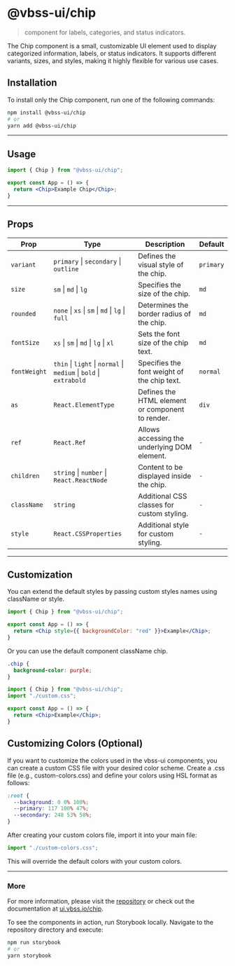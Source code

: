 # @vbss-ui/chip

> component for labels, categories, and status indicators.

The Chip component is a small, customizable UI element used to display categorized information, labels, or status indicators. It supports different variants, sizes, and styles, making it highly flexible for various use cases.

## **Installation**

To install only the Chip component, run one of the following commands:

```bash
npm install @vbss-ui/chip
# or
yarn add @vbss-ui/chip
```

---

## **Usage**

```jsx
import { Chip } from "@vbss-ui/chip";

export const App = () => {
  return <Chip>Example Chip</Chip>;
}
```

---

## **Props**

| Prop         | Type                                                               | Description                                      | Default   |
|--------------|--------------------------------------------------------------------|--------------------------------------------------|-----------|
| `variant`    | `primary` \| `secondary` \| `outline`                              | Defines the visual style of the chip.            | `primary` |
| `size`       | `sm` \| `md` \| `lg`                                               | Specifies the size of the chip.                  | `md`      |
| `rounded`    | `none` \| `xs` \| `sm` \| `md` \| `lg` \| `full`                   | Determines the border radius of the chip.        | `md`      |
| `fontSize`   | `xs` \| `sm` \| `md` \| `lg` \| `xl`                               | Sets the font size of the chip text.             | `md`      |
| `fontWeight` | `thin` \| `light` \| `normal` \| `medium` \| `bold` \| `extrabold` | Specifies the font weight of the chip text.      | `normal`  |
| `as`         | `React.ElementType`                                                | Defines the HTML element or component to render. | `div`     |
| `ref`        | `React.Ref`                                                        | Allows accessing the underlying DOM element.     | `-`       |
| `children`   | `string` \| `number` \| `React.ReactNode`                          | Content to be displayed inside the chip.         | `-`       |
| `className`  | `string`                                                           | Additional CSS classes for custom styling.       | `-`       |
| `style`      | `React.CSSProperties`                                              | Additional style for custom styling.             | `-`       |

---

## **Customization**

You can extend the default styles by passing custom styles names using className or style.

```jsx
import { Chip } from "@vbss-ui/chip";

export const App = () => {
  return <Chip style={{ backgroundColor: "red" }}>Example</Chip>;
}
```

Or you can use the default component className chip.

```css
.chip {
  background-color: purple;
}
```

```jsx
import { Chip } from "@vbss-ui/chip";
import "./custom.css";

export const App = () => {
  return <Chip>Example</Chip>;
}
```

## **Customizing Colors (Optional)**

If you want to customize the colors used in the vbss-ui components, you can create a custom CSS file with your desired color scheme. Create a .css file (e.g., custom-colors.css) and define your colors using HSL format as follows:

```css
:root {
  --background: 0 0% 100%;
  --primary: 117 100% 47%;
  --secondary: 248 53% 58%;
}
```

After creating your custom colors file, import it into your main file:

```js
import "./custom-colors.css";
```

This will override the default colors with your custom colors.

---

### **More**

For more information, please visit the [repository](https://github.com/vbss-io/vbss-ui) or check out the documentation at [ui.vbss.io/chip](https://ui.vbss.io/chip).  

To see the components in action, run Storybook locally. Navigate to the repository directory and execute:  

```bash
npm run storybook
# or
yarn storybook
```
